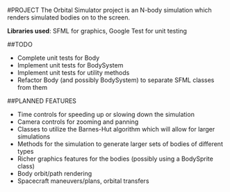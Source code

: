 #PROJECT
The Orbital Simulator project is an N-body simulation which renders simulated bodies on to the screen.

**Libraries used**: SFML for graphics, Google Test for unit testing

##TODO
- Complete unit tests for Body
- Implement unit tests for BodySystem
- Implement unit tests for utility methods
- Refactor Body (and possibly BodySystem) to separate SFML classes from them

##PLANNED FEATURES
- Time controls for speeding up or slowing down the simulation
- Camera controls for zooming and panning
- Classes to utilize the Barnes-Hut algorithm which will allow for larger simulations
- Methods for the simulation to generate larger sets of bodies of different types
- Richer graphics features for the bodies (possibly using a BodySprite class)
- Body orbit/path rendering
- Spacecraft maneuvers/plans, orbital transfers
